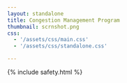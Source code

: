 ```yaml
---
layout: standalone
title: Congestion Management Program
thumbnail: scrnshot.png
css:
  - '/assets/css/main.css'
  - '/assets/css/standalone.css'

---
```


{% include safety.html %}

<script type="application/javascript" src="/bundles/safety.js"></script>

